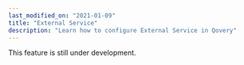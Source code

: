 ```yaml
---
last_modified_on: "2021-01-09"
title: "External Service"
description: "Learn how to configure External Service in Qovery"
---
```


This feature is still under development.



